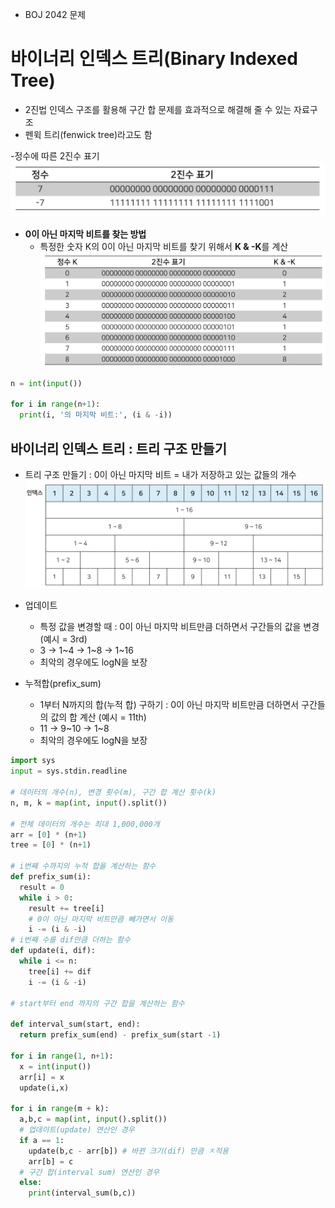 - BOJ 2042 문제

# 바이너리 인덱스 트리(Binary Indexed Tree)

- 2진법 인덱스 구조를 활용해 구간 합 문제를 효과적으로 해결해 줄 수 있는 자료구조
- 펜윅 트리(fenwick tree)라고도 함

-정수에 따른 2진수 표기
![2진수표기](바이너리_인덱스_트리.assets/2진수표기.PNG)

- **0이 아닌 마지막 비트를 찾는 방법**
  - 특정한 숫자 K의 0이 아닌 마지막 비트를 찾기 위해서 **K & -K**를 계산
    ![마지막비트](바이너리_인덱스_트리.assets/마지막비트.PNG)

```python
n = int(input())

for i in range(n+1):
  print(i, '의 마지막 비트:', (i & -i))
```

## 바이너리 인덱스 트리 : 트리 구조 만들기
- 트리 구조 만들기 : 0이 아닌 마지막 비트 = 내가 저장하고 있는 값들의 개수
![트리구조](바이너리_인덱스_트리.assets/바이너리트리.PNG)

- 업데이트
  - 특정 값을 변경할 때 : 0이 아닌 마지막 비트만큼 더하면서 구간들의 값을 변경(예시 = 3rd)
  - 3 -> 1~4 -> 1~8 -> 1~16
  - 최악의 경우에도 logN을 보장
- 누적합(prefix_sum)
  - 1부터 N까지의 합(누적 합) 구하기 : 0이 아닌 마지막 비트만큼 더하면서 구간들의 값의 합 계산 (예시 = 11th)
  - 11 -> 9~10 -> 1~8
  - 최악의 경우에도 logN을 보장

```python
import sys
input = sys.stdin.readline

# 데이터의 개수(n), 변경 횟수(m), 구간 합 계산 횟수(k)
n, m, k = map(int, input().split())

# 전체 데이터의 개수는 최대 1,000,000개
arr = [0] * (n+1)
tree = [0] * (n+1)

# i번째 수까지의 누적 합을 계산하는 함수
def prefix_sum(i):
  result = 0
  while i > 0:
    result += tree[i]
    # 0이 아닌 마지막 비트만큼 빼가면서 이동
    i -= (i & -i)
# i번째 수를 dif만큼 더하는 함수
def update(i, dif):
  while i <= n:
    tree[i] += dif
    i -= (i & -i)

# start부터 end 까지의 구간 합을 계산하는 함수

def interval_sum(start, end):
  return prefix_sum(end) - prefix_sum(start -1)

for i in range(1, n+1):
  x = int(input())
  arr[i] = x
  update(i,x)

for i in range(m + k):
  a,b,c = map(int, input().split())
  # 업데이트(update) 연산인 경우
  if a == 1:
    update(b,c - arr[b]) # 바뀐 크기(dif) 만큼 ㅈ적용
    arr[b] = c
  # 구간 합(interval sum) 연산인 경우
  else:
    print(interval_sum(b,c))





```